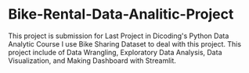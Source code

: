 # Bike-Rental-Data-Analitic-Project

This project is submission for Last Project in Dicoding's Python Data Analytic Course
I use Bike Sharing Dataset to deal with this project.
This project include of Data Wrangling, Exploratory Data Analysis, Data Visualization, and Making Dashboard with Streamlit.
